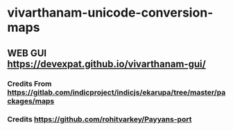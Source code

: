 # vivarthanam-unicode-conversion-maps


## WEB GUI https://devexpat.github.io/vivarthanam-gui/



### Credits From https://gitlab.com/indicproject/indicjs/ekarupa/tree/master/packages/maps
### Credits https://github.com/rohitvarkey/Payyans-port
